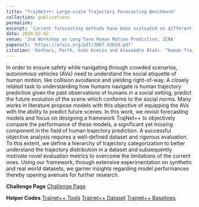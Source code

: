 ```yaml
---
title: "TrajNet++: Large-scale Trajectory Forecasting Benchmark"
collection: publications
permalink: 
excerpt: 'Current forecasting methods have been evaluated on different subsets of the available data without proper indexing of trajectories making it difficult to objectively compare the techniques. Our benchmark provides defined categorization of trajectories as well as a unified extensive evaluation system to test the gathered methods for a fair comparison.'
date: 2020-02-02
venue: '2nd Workshop on Long-Term Human Motion Prediction, ICRA'
paperurl: 'https://arxiv.org/pdf/2007.03639.pdf'
citation: 'Kothari, Parth, Sven Kreiss and Alexandre Alahi. “Human Trajectory Forecasting in Crowds: A Deep Learning Perspective.” (2020). <i>arxiv preprint arXiv:2007.03639</i>.'
---
```

In order to ensure safety while navigating through crowded scenarios, autonomous vehicles (AVs) need to understand the social etiquette of human motion, like collision avoidance and yielding right-of-way. A closely related task to understanding how humans navigate is human trajectory prediction given the past observations of humans in a social setting, predict the future evolution of the scene which conforms to the social norms. Many works in literature propose models with this objective of equipping the AVs with the ability to predict future scenes. In this work, we revisit forecasting models and focus on designing a framework TrajNet++ to objectively compare the performance of these models, a significant yet missing component in the field of human trajectory prediction. A successful objective analysis requires a well-defined dataset and rigorous evaluation. To this extent, we define a hierarchy of trajectory categorization to better understand the trajectory distribution in a dataset and subsequently motivate novel evaluation metrics to overcome the limitations of the current ones. Using our framework, through extensive experimentation on synthetic and real world datasets, we garner insights regarding model performances thereby opening avenues for further research. 

**Challenge Page**
[Challenge Page](https://www.aicrowd.com/challenges/trajnet-a-trajectory-forecasting-challenge)

**Helper Codes**
[Trajnet++ Tools](https://github.com/vita-epfl/trajnetplusplustools)
[Trajnet++ Dataset](https://github.com/vita-epfl/trajnetplusplusdataset)
[Trajnet++ Baselines](https://github.com/vita-epfl/trajnetplusplusbaselines)
